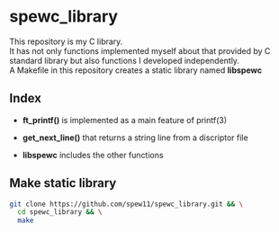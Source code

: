 # spewc_library

This repository is my C library.  
It has not only functions implemented myself about that provided by C standard library but also functions I developed independently.  
A Makefile in this repository creates a static library named **libspewc**
## Index
- **ft_printf()** is implemented as a main feature of printf(3)

- **get_next_line()** that returns a string line from a discriptor file 

- **libspewc** includes the other functions

## Make static library
```bash
git clone https://github.com/spew11/spewc_library.git && \
  cd spewc_library && \
  make
```
